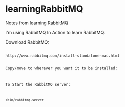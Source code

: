 learningRabbitMQ
================

Notes from learning RabbitMQ


I'm using RabbitMQ In Action to learn RabbitMQ.

Download RabbitMQ:

<code>
http://www.rabbitmq.com/install-standalone-mac.html

Copy/move to wherever you want it to be installed:

To Start the RabbitMQ server:

<code>
sbin/rabbitmq-server
